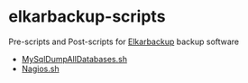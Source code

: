 elkarbackup-scripts
===================

Pre-scripts and Post-scripts for [Elkarbackup](http://github.com/elkarbackup/elkarbackup) backup software

  * [MySqlDumpAllDatabases.sh](https://github.com/elkarbackup/elkarbackup-scripts/blob/master/MySqlDumpAllDatabases/README.md)
  * [Nagios.sh](https://github.com/elkarbackup/elkarbackup-scripts/blob/master/Nagios/README.md)
